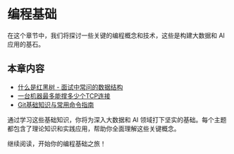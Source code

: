 # 编程基础

在这个章节中，我们将探讨一些关键的编程概念和技术，这些是构建大数据和 AI 应用的基石。

## 本章内容

- [什么是红黑树 - 面试中常问的数据结构](./什么是红黑树-面试中常问的数据结构.md)
- [一台机器最多能撑多少个TCP连接](./一台机器最多能撑多少个TCP连接.md)
- [Git基础知识与常用命令指南](./Git基础知识与常用命令指南.md)

通过学习这些基础知识，你将为深入大数据和 AI 领域打下坚实的基础。每个主题都包含了理论知识和实践应用，帮助你全面理解这些关键概念。

继续阅读，开始你的编程基础之旅！